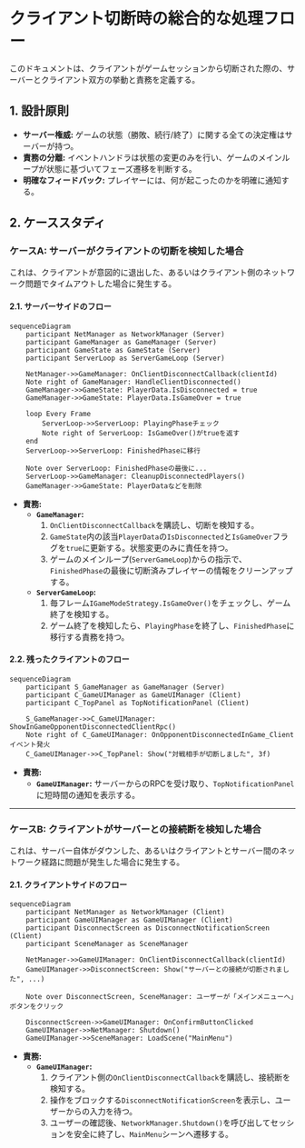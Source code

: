 # クライアント切断時の総合的な処理フロー

このドキュメントは、クライアントがゲームセッションから切断された際の、サーバーとクライアント双方の挙動と責務を定義する。

## 1. 設計原則

-   **サーバー権威:** ゲームの状態（勝敗、続行/終了）に関する全ての決定権はサーバーが持つ。
-   **責務の分離:** イベントハンドラは状態の変更のみを行い、ゲームのメインループが状態に基づいてフェーズ遷移を判断する。
-   **明確なフィードバック:** プレイヤーには、何が起こったのかを明確に通知する。

## 2. ケーススタディ

### ケースA: サーバーがクライアントの切断を検知した場合

これは、クライアントが意図的に退出した、あるいはクライアント側のネットワーク問題でタイムアウトした場合に発生する。

#### 2.1. サーバーサイドのフロー

```mermaid
sequenceDiagram
    participant NetManager as NetworkManager (Server)
    participant GameManager as GameManager (Server)
    participant GameState as GameState (Server)
    participant ServerLoop as ServerGameLoop (Server)

    NetManager->>GameManager: OnClientDisconnectCallback(clientId)
    Note right of GameManager: HandleClientDisconnected()
    GameManager->>GameState: PlayerData.IsDisconnected = true
    GameManager->>GameState: PlayerData.IsGameOver = true
    
    loop Every Frame
        ServerLoop->>ServerLoop: PlayingPhaseチェック
        Note right of ServerLoop: IsGameOver()がtrueを返す
    end
    ServerLoop->>ServerLoop: FinishedPhaseに移行
    
    Note over ServerLoop: FinishedPhaseの最後に...
    ServerLoop->>GameManager: CleanupDisconnectedPlayers()
    GameManager->>GameState: PlayerDataなどを削除
```

-   **責務:**
    -   **`GameManager`:**
        1.  `OnClientDisconnectCallback`を購読し、切断を検知する。
        2.  `GameState`内の該当`PlayerData`の`IsDisconnected`と`IsGameOver`フラグを`true`に更新する。状態変更のみに責任を持つ。
        3.  ゲームのメインループ(`ServerGameLoop`)からの指示で、`FinishedPhase`の最後に切断済みプレイヤーの情報をクリーンアップする。
    -   **`ServerGameLoop`:**
        1.  毎フレーム`IGameModeStrategy.IsGameOver()`をチェックし、ゲーム終了を検知する。
        2.  ゲーム終了を検知したら、`PlayingPhase`を終了し、`FinishedPhase`に移行する責務を持つ。

#### 2.2. 残ったクライアントのフロー

```mermaid
sequenceDiagram
    participant S_GameManager as GameManager (Server)
    participant C_GameUIManager as GameUIManager (Client)
    participant C_TopPanel as TopNotificationPanel (Client)

    S_GameManager->>C_GameUIManager: ShowInGameOpponentDisconnectedClientRpc()
    Note right of C_GameUIManager: OnOpponentDisconnectedInGame_Client イベント発火
    C_GameUIManager->>C_TopPanel: Show("対戦相手が切断しました", 3f)
```

-   **責務:**
    -   **`GameUIManager`:** サーバーからのRPCを受け取り、`TopNotificationPanel`に短時間の通知を表示する。

---

### ケースB: クライアントがサーバーとの接続断を検知した場合

これは、サーバー自体がダウンした、あるいはクライアントとサーバー間のネットワーク経路に問題が発生した場合に発生する。

#### 2.1. クライアントサイドのフロー

```mermaid
sequenceDiagram
    participant NetManager as NetworkManager (Client)
    participant GameUIManager as GameUIManager (Client)
    participant DisconnectScreen as DisconnectNotificationScreen (Client)
    participant SceneManager as SceneManager

    NetManager->>GameUIManager: OnClientDisconnectCallback(clientId)
    GameUIManager->>DisconnectScreen: Show("サーバーとの接続が切断されました", ...)
    
    Note over DisconnectScreen, SceneManager: ユーザーが「メインメニューへ」ボタンをクリック
    
    DisconnectScreen->>GameUIManager: OnConfirmButtonClicked
    GameUIManager->>NetManager: Shutdown()
    GameUIManager->>SceneManager: LoadScene("MainMenu")
```

-   **責務:**
    -   **`GameUIManager`:**
        1.  クライアント側の`OnClientDisconnectCallback`を購読し、接続断を検知する。
        2.  操作をブロックする`DisconnectNotificationScreen`を表示し、ユーザーからの入力を待つ。
        3.  ユーザーの確認後、`NetworkManager.Shutdown()`を呼び出してセッションを安全に終了し、`MainMenu`シーンへ遷移する。